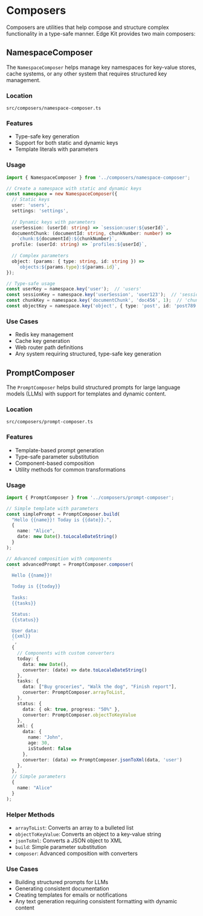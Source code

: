 # Composers

Composers are utilities that help compose and structure complex functionality in a type-safe manner. Edge Kit provides two main composers:

## NamespaceComposer

The `NamespaceComposer` helps manage key namespaces for key-value stores, cache systems, or any other system that requires structured key management.

### Location
`src/composers/namespace-composer.ts`

### Features

- Type-safe key generation
- Support for both static and dynamic keys
- Template literals with parameters

### Usage

```typescript
import { NamespaceComposer } from '../composers/namespace-composer';

// Create a namespace with static and dynamic keys
const namespace = new NamespaceComposer({
  // Static keys
  user: 'users',
  settings: 'settings',
  
  // Dynamic keys with parameters
  userSession: (userId: string) => `session:user:${userId}`,
  documentChunk: (documentId: string, chunkNumber: number) => 
    `chunk:${documentId}:${chunkNumber}`,
  profile: (userId: string) => `profiles:${userId}`,
  
  // Complex parameters
  object: (params: { type: string, id: string }) => 
    `objects:${params.type}:${params.id}`,
});

// Type-safe usage
const userKey = namespace.key('user');  // 'users'
const sessionKey = namespace.key('userSession', 'user123');  // 'session:user:user123'
const chunkKey = namespace.key('documentChunk', 'doc456', 1);  // 'chunk:doc456:1'
const objectKey = namespace.key('object', { type: 'post', id: 'post789' });  // 'objects:post:post789'
```

### Use Cases

- Redis key management
- Cache key generation
- Web router path definitions
- Any system requiring structured, type-safe key generation

## PromptComposer

The `PromptComposer` helps build structured prompts for large language models (LLMs) with support for templates and dynamic content.

### Location
`src/composers/prompt-composer.ts`

### Features

- Template-based prompt generation
- Type-safe parameter substitution
- Component-based composition
- Utility methods for common transformations

### Usage

```typescript
import { PromptComposer } from '../composers/prompt-composer';

// Simple template with parameters
const simplePrompt = PromptComposer.build(
  "Hello {{name}}! Today is {{date}}.",
  { 
    name: "Alice",
    date: new Date().toLocaleDateString()
  }
);

// Advanced composition with components
const advancedPrompt = PromptComposer.composer(
  `
  Hello {{name}}!

  Today is {{today}}
  
  Tasks:
  {{tasks}}

  Status:
  {{status}}

  User data:
  {{xml}}
  `,
  {
    // Components with custom converters
    today: {
      data: new Date(),
      converter: (date) => date.toLocaleDateString()
    },
    tasks: {
      data: ["Buy groceries", "Walk the dog", "Finish report"],
      converter: PromptComposer.arrayToList,
    },
    status: {
      data: { ok: true, progress: "50%" },
      converter: PromptComposer.objectToKeyValue
    },
    xml: {
      data: {
        name: "John",
        age: 30,
        isStudent: false
      },
      converter: (data) => PromptComposer.jsonToXml(data, 'user')
    },
  },
  // Simple parameters
  {
    name: "Alice"
  }
);
```

### Helper Methods

- `arrayToList`: Converts an array to a bulleted list
- `objectToKeyValue`: Converts an object to a key-value string
- `jsonToXml`: Converts a JSON object to XML
- `build`: Simple parameter substitution
- `composer`: Advanced composition with converters

### Use Cases

- Building structured prompts for LLMs
- Generating consistent documentation
- Creating templates for emails or notifications
- Any text generation requiring consistent formatting with dynamic content
